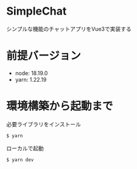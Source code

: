 # SimpleChat
シンプルな機能のチャットアプリをVue3で実装する

# 前提バージョン
* node: 18.19.0
* yarn: 1.22.19

# 環境構築から起動まで
必要ライブラリをインストール
```sh
$ yarn
```

ローカルで起動
```
$ yarn dev
```